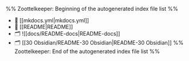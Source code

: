 %% Zoottelkeeper: Beginning of the autogenerated index file list  %%
- 📄 [[mkdocs.yml|mkdocs.yml]]
- 📄 [[README|README]]
- 🗂️ ![[docs/README-docs|README-docs]]
- 🗂️ [[30 Obsidian/README-30 Obsidian|README-30 Obsidian]]
%% Zoottelkeeper: End of the autogenerated index file list  %%
